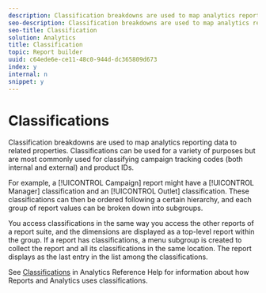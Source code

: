 ```yaml
---
description: Classification breakdowns are used to map analytics reporting data to related properties. Classifications can be used for a variety of purposes but are most commonly used for classifying campaign tracking codes (both internal and external) and product IDs.
seo-description: Classification breakdowns are used to map analytics reporting data to related properties. Classifications can be used for a variety of purposes but are most commonly used for classifying campaign tracking codes (both internal and external) and product IDs.
seo-title: Classification
solution: Analytics
title: Classification
topic: Report builder
uuid: c64ede6e-ce11-48c0-944d-dc365809d673
index: y
internal: n
snippet: y
---
```


# Classifications

Classification breakdowns are used to map analytics reporting data to related properties. Classifications can be used for a variety of purposes but are most commonly used for classifying campaign tracking codes (both internal and external) and product IDs.

 For example, a [!UICONTROL Campaign] report might have a [!UICONTROL Manager] classification and an [!UICONTROL Outlet] classification. These classifications can then be ordered following a certain hierarchy, and each group of report values can be broken down into subgroups.

You access classifications in the same way you access the other reports of a report suite, and the dimensions are displayed as a top-level report within the group. If a report has classifications, a menu subgroup is created to collect the report and all its classifications in the same location. The report displays as the last entry in the list among the classifications.

See [Classifications](https://marketing.adobe.com/resources/help/en_US/reference/index.html?f=classifications) in Analytics Reference Help for information about how Reports and Analytics uses classifications. 
